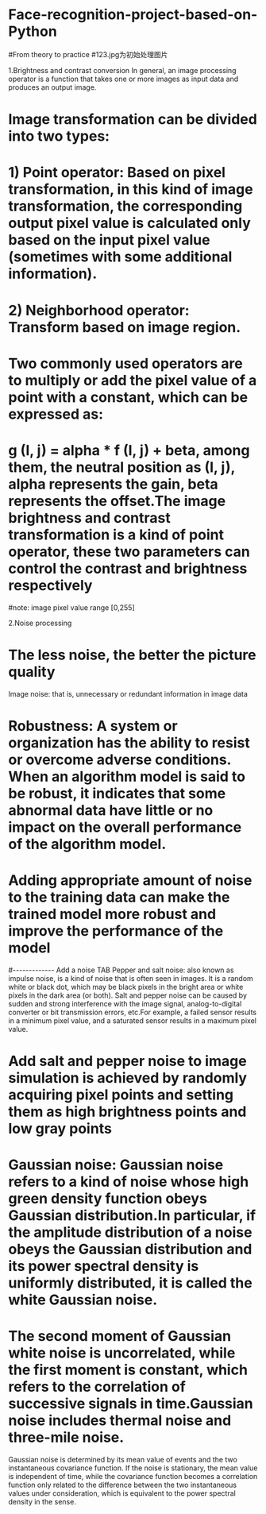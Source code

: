 # Face-recognition-project-based-on-Python
#From theory to practice
#123.jpg为初始处理图片

1.Brightness and contrast conversion
In general, an image processing operator is a function that takes one or more images as input data and produces an output image.
# Image transformation can be divided into two types:
# 1) Point operator: Based on pixel transformation, in this kind of image transformation, the corresponding output pixel value is calculated only based on the input pixel value (sometimes with some additional information).
# 2) Neighborhood operator: Transform based on image region.
# Two commonly used operators are to multiply or add the pixel value of a point with a constant, which can be expressed as:
# g (I, j) = alpha * f (I, j) + beta, among them, the neutral position as (I, j), alpha represents the gain, beta represents the offset.The image brightness and contrast transformation is a kind of point operator, these two parameters can control the contrast and brightness respectively
#note: image pixel value range [0,255]

2.Noise processing
# The less noise, the better the picture quality
Image noise: that is, unnecessary or redundant information in image data
# Robustness: A system or organization has the ability to resist or overcome adverse conditions. When an algorithm model is said to be robust, it indicates that some abnormal data have little or no impact on the overall performance of the algorithm model.
# Adding appropriate amount of noise to the training data can make the trained model more robust and improve the performance of the model
#------------- Add a noise TAB
Pepper and salt noise: also known as impulse noise, is a kind of noise that is often seen in images. It is a random white or black dot, which may be black pixels in the bright area or white pixels in the dark area (or both).
Salt and pepper noise can be caused by sudden and strong interference with the image signal, analog-to-digital converter or bit transmission errors, etc.For example, a failed sensor results in a minimum pixel value, and a saturated sensor results in a maximum pixel value.
# Add salt and pepper noise to image simulation is achieved by randomly acquiring pixel points and setting them as high brightness points and low gray points
# Gaussian noise: Gaussian noise refers to a kind of noise whose high green density function obeys Gaussian distribution.In particular, if the amplitude distribution of a noise obeys the Gaussian distribution and its power spectral density is uniformly distributed, it is called the white Gaussian noise.
# The second moment of Gaussian white noise is uncorrelated, while the first moment is constant, which refers to the correlation of successive signals in time.Gaussian noise includes thermal noise and three-mile noise.
Gaussian noise is determined by its mean value of events and the two instantaneous covariance function. If the noise is stationary, the mean value is independent of time, while the covariance function becomes a correlation function only related to the difference between the two instantaneous values under consideration, which is equivalent to the power spectral density in the sense.

